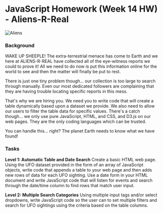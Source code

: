 # JavaScript Homework (Week 14 HW) - Aliens-R-Real

![Aliens](https://media.istockphoto.com/photos/ufo-or-alien-spaceship-picture-id1054137738?k=6&m=1054137738&s=612x612&w=0&h=p5gvOywpBHIE_wkCTSMDA7-xeR9qmELDklyQHnSFJm4=)

### Background
WAKE UP SHEEPLE! The extra-terrestrial menace has come to Earth and we here at ALIENS-R-REAL have collected all of the eye-witness reports we could to prove it! All we need to do now is put this information online for the world to see and then the matter will finally be put to rest.

There is just one tiny problem though... our collection is too large to search through manually. Even our most dedicated followers are complaining that they are having trouble locating specific reports in this mess.

That's why we are hiring you. We need you to write code that will create a table dynamically based upon a dataset we provide. We also need to allow our users to filter the table data for specific values. There's a catch though... we only use pure JavaScript, HTML, and CSS, and D3.js on our web pages. They are the only coding languages which can be trusted.

You can handle this... right? The planet Earth needs to know what we have found!

### Tasks
**Level 1: Automatic Table and Date Search**
Create a basic HTML web page. Using the UFO dataset provided in the form of an array of JavaScript objects, write code that appends a table to your web page and then adds new rows of data for each UFO sighting. Use a date form in your HTML document and write JavaScript code that will listen for events and search through the date/time column to find rows that match user input.

**Level 2: Multiple Search Categories**
Using multiple input tags and/or select dropdowns, write JavaScript code so the user can to set multiple filters and search for UFO sightings using the criteria based on the table columns.
